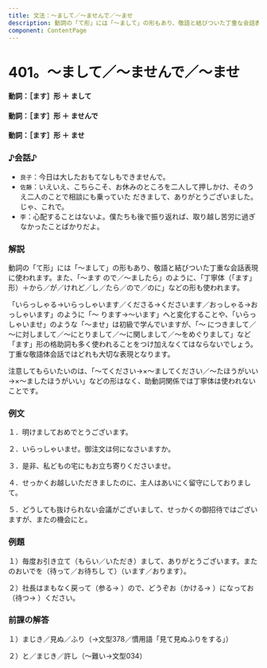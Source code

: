 ```yaml
---
title: 文法：～まして／～ませんで／～ませ
description: 動詞の「て形」には「～まして」の形もあり、敬語と結びついた丁重な会話表現に使われます。また、「～ます ので／～ましたら」のように、「丁寧体（「ます」形）＋から／が／けれど／し／たら／ので／のに」などの形も 使われます。
component: ContentPage
---
```



# 401。～まして／～ませんで／～ませ
#### 動詞：［ます］形 ＋ まして
#### 動詞：［ます］形 ＋ ませんで
#### 動詞：［ます］形 ＋ ませ
### ♪会話♪
- `良子`：今日は大したおもてなしもできませんで。
- `佐藤`：いえいえ、こちらこそ、お休みのところを二人して押しかけ、そのうえ二人のことで相談にも乗っていた だきまして、ありがとうございました。じゃ、これで。
- `李`：心配することはないよ。僕たちも後で振り返れば、取り越し苦労に過ぎなかったことばかりだよ。
### 解説
動詞の「て形」には「～まして」の形もあり、敬語と結びついた丁重な会話表現に使われます。また、「～ます ので／～ましたら」のように、「丁寧体（「ます」形）＋から／が／けれど／し／たら／ので／のに」などの形も使われます。

「いらっしゃる→いらっしゃいます／くださる→くださいます／おっしゃる→おっしゃいます」のように「～ ります→～います」へと変化することや、「いらっしゃいませ」のような「～ませ」は初級で学んでいますが、「～ につきまして／～に対しまして／～にとりまして／～に関しまして／～をめぐりまして」など「ます」形の格助詞も多く使われることをつけ加えなくてはならないでしょう。丁重な敬語体会話ではどれも大切な表現となります。

注意してもらいたいのは、「～てください→×～ましてください／～たほうがいい→×～ましたほうがいい」などの形はなく、助動詞関係では丁寧体は使われないことです。
### 例文
１．明けましておめでとうございます。

２．いらっしゃいませ。御注文は何になさいますか。

３．是非、私どもの宅にもお立ち寄りくださいませ。

４．せっかくお越しいただきましたのに、主人はあいにく留守にしておりまして。

５．どうしても抜けられない会議がございまして、せっかくの御招待ではございますが、またの機会にと。
### 例題
１）毎度お引き立て（もらい／いただき）まして、ありがとうございます。またのおいでを（待って／お待ちし て）（います／おります）。

２）社長はまもなく戻って（参る→ ）ので、どうぞお（かける→ ）になってお（待つ→ ）ください。
### 前課の解答
１）まじき／見ぬ／ふり（→文型378／慣用語「見て見ぬふりをする」）

２）と／まじき／許し（～難い→文型034）

